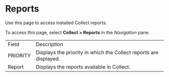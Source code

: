 # Reports

<div class="use">

Use this page to access installed Collect reports.

</div>

To access this page, select <span style="font-weight: bold;">Collect \>
Reports</span> in the
<span style="font-style: italic;">Navigation</span>
pane.

|          |                                                                   |
| -------- | ----------------------------------------------------------------- |
| Field    | Description                                                       |
| PRIORITY | Displays the priority in which the Collect reports are displayed. |
| Report   | Displays the reports available in Collect.                        |
